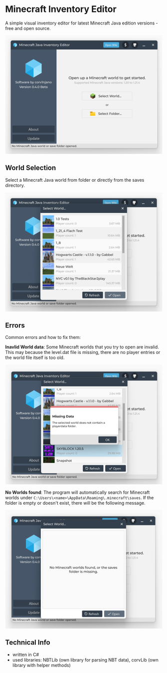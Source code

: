 # Minecraft Inventory Editor
A simple visual inventory editor for latest Minecraft Java edition versions - free and open source.

![Starting Page](https://raw.githubusercontent.com/corv1njano/minecraft-iventory-editor/refs/heads/main/docs/img/start041.png)

## World Selection
Select a Minecraft Java world from folder or directly from the saves directory.

![World Selection Menu](https://raw.githubusercontent.com/corv1njano/minecraft-iventory-editor/refs/heads/main/docs/img/select372.png)

## Errors
Common errors and how to fix them:

**Inavlid World data**: Some Minecraft worlds that you try to open are invalid. This may because the level.dat file is missing, there are no player entries or the world file itself is too old.

![Inavlid Data Error](https://raw.githubusercontent.com/corv1njano/minecraft-iventory-editor/refs/heads/main/docs/img/invalid990.png)

**No Worlds found**: The program will automatically search for Minecraft worlds under `C:\Users\<name>\AppData\Roaming\.minecraft\saves`. If the folder is empty or doesn't exist, there will be the following message.

![No Worlds found](https://raw.githubusercontent.com/corv1njano/minecraft-iventory-editor/refs/heads/main/docs/img/missing162.png)

## Technical Info
- written in C#
- used libraries: NBTLib (own library for parsing NBT data), corvLib (own library with helper methods)
